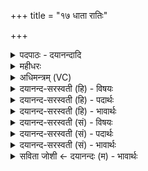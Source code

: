 +++
title = "१७ धाता रातिः"

+++
<details><summary>पदपाठः - दयानन्दादि</summary>

धा॒ता। रा॒तिः। स॒वि॒ता। इदम्। जु॒ष॒न्ता॒म्। प्र॒जा॑पति॒रिति॑ प्र॒जाऽप॑तिः। नि॒धि॒पा इति॑ निधि॒ऽपाः। दे॒वः। अ॒ग्निः। त्वष्टा॑। विष्णुः॑। प्र॒जयेति॑ प्र॒ऽजया॑। स॒ँर॒रा॒णा इति॑ सम्ऽर॒रा॒णाः। यज॑मानाय। द्रवि॑णम्। द॒धा॒त॒। स्वाहा॑। १७।
</details>

<details><summary>महीधरः</summary>

म० अथ तृतीयः । धातृसवितृप्रजापतिदेवाग्नित्वष्टृविष्णुदेवत्या त्रिष्टुप् । धाता सविता प्रजापतिः अग्निः त्वष्टा विष्णुः एते षट् देवा इदमस्मद्धविः समिष्टयजुर्लक्षणं जुषन्तां सेवन्ताम्। किंभूतो धाता। रातिः राति प्रयच्छतीति रातिः दानशीलः । 'क्तिच्क्तौ च संज्ञायाम्' (पा० ३।३। १७४) इति कर्तरि क्तिच्प्रत्ययः चित्त्वादन्तोदात्तः। किंभूतः प्रजापतिः । निधिपाः निधीन्पातीति निधिपाः महापद्मशङ्खपद्मादिनिधीनां नवानां पालयिता । किंभूतोऽग्निः । देवः दीप्यमानः किंच ते एते देवाः प्रजया यजमानसंबन्धिन्या सन्तत्या सह संरराणाः सम्यग्रममाणाः सन्तः यजमानाय द्रविणं धनं दधात दधतु ददतु । व्यत्ययेन प्रथमपुरुषस्थाने मध्यमः पुरुषः 'तप्तनप्तनथनाश्च' (पा० ७ । १ । ४५) इति तबादेशस्तस्य, तेनालोपाभावः । स्वाहा एतेभ्यः सुहुतमस्तु ॥ १७ ॥  
अष्टादशी।
</details>

<details><summary>अधिमन्त्रम् (VC)</summary>

- विश्वेदेवा गृहपतयो देवताः
- अत्रिर्ऋषिः
- स्वराड् आर्षी त्रिष्टुप्
- धैवतः
</details>

<details><summary>दयानन्द-सरस्वती (हि) - विषयः</summary>

फिर गृहस्थों के कर्म्म का उपदेश अगले मन्त्र में कहा है ॥
</details>

<details><summary>दयानन्द-सरस्वती (हि) - पदार्थः</summary>

पदार्थान्वयभाषाः -  हे गृहस्थो ! तुम (धाता) गृहाश्रम धर्म्म धारण करने (रातिः) सब के लिये सुख देने (सविता) समस्त ऐश्वर्य्य के उत्पन्न करने (प्रजापतिः) सन्तानादि के पालने (निधिपाः) विद्या आदि ऋद्धि अर्थात् धन समृद्धि के रक्षा करने (देवः) दोषों के जीतने (अग्निः) अविद्या रूप अन्धकार के दाह करने (त्वष्टा) सुख के बढ़ाने और (विष्णुः) समस्त उत्तम-उत्तम शुभ गुण कर्म्मों में व्याप्त होनेवालों के सदृश हो के (प्रजया) अपने सन्तानादि के साथ (संरराणाः) उत्तम दानशील होते हुए (स्वाहा) सत्य क्रिया से (इदम्) इस गृहकार्य्य को (जुषन्ताम्) प्रीति के साथ सेवन करो और बलवान् गृहाश्रमी होकर (यजमानाय) यज्ञ का अनुष्ठान करनेवाले के लिये जिस बल से उत्तम-उत्तम बली पुरुष बढ़ते जायें, उस (द्रविणम्) धन को (दधात) धारण करो ॥१७॥
</details>

<details><summary>दयानन्द-सरस्वती (हि) - भावार्थः</summary>

भावार्थभाषाः -  गृहस्थों को उचित है कि यथायोग्य रीति से निरन्तर गृहाश्रम में रह के अच्छे गुण कर्मों का धारण, ऐश्वर्य की उन्नति तथा रक्षा, प्रजापालन, योग्य पुरुषों को दान, दुःखियों का दुःख छुड़ाना, शत्रुओं को जीतने और शरीरात्मबल में प्रवृत्ति आदि गुण धारण करें ॥१७॥
</details>

<details><summary>दयानन्द-सरस्वती (सं) - विषयः</summary>

पुनर्गार्हस्थ्यकर्म्म आह ॥
</details>

<details><summary>दयानन्द-सरस्वती (सं) - पदार्थः</summary>

पदार्थान्वयभाषाः -  हे गृहस्थाः ! भवन्तो धाता रातिः सविता प्रजापतिर्निधिपा देवोऽग्निस्त्वष्टा विष्णुरिवैतत् स्वभावा भूत्वा प्रजया सह संरराणास्सन्तः स्वाहेदं जुषन्तां बलवन्तो भूत्वा यजमानाय स्वाहा द्रविणं दधात ॥१७॥
</details>

<details><summary>दयानन्द-सरस्वती (सं) - भावार्थः</summary>

भावार्थभाषाः -  गृहस्थैः सततं यथोचितसमये गृहाश्रमे स्थित्वा सद्गुणकर्म्मधारणमैश्वर्य्योन्नतिरक्षणे प्रजापालनम्, सुपात्रेभ्यो दानम्, दुःखिनां दुःखच्छेदनम्, शत्रुविजयः, शरीरात्मबलव्याप्तिश्च धार्य्या ॥१७॥
</details>

<details><summary>सविता जोशी ← दयानन्दः (म) - भावार्थः</summary>

भावार्थभाषाः -  गृहस्थाश्रमी व्यक्तींनी सदैव गृहस्थाश्रमाचे पालन योग्य रीतीने करावे व चांगल्या गुणकर्माचा स्वीकार करावा. ऐश्वर्य वाढवावे आणि त्याचे रक्षण करावे, संततीचे रक्षण करावे, योग्य माणसांना दान द्यावे, दुःखितांचे अश्रू पुसावे. शत्रूला जिंकावे व शरीर आणि आत्मबल वाढवावे.
</details>